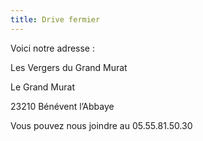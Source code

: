 ```yaml
---
title: Drive fermier
---
```


Voici notre adresse :

Les Vergers du Grand Murat

Le Grand Murat

23210 Bénévent l’Abbaye

Vous pouvez nous joindre au 05.55.81.50.30

